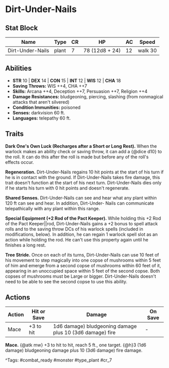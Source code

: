 # Dirt-Under-Nails

## Stat Block

| Name | Type | CR | HP | AC | Speed |
|------|------|----|----|----|-------|
| Dirt-Under-Nails | plant | 7 | 78 (12d8 + 24) | 12 | walk 30 |

## Abilities

- **STR** 10 | **DEX** 14 | **CON** 15 | **INT** 12 | **WIS** 12 | **CHA** 18
- **Saving Throws:** WIS ++4, CHA ++7  
- **Skills:** Arcana ++4, Deception ++7, Persuasion ++7, Religion ++4  
- **Damage Resistances:** bludgeoning, piercing, slashing (from nonmagical attacks that aren't silvered)  
- **Condition Immunities:** poisoned  
- **Senses:** darkvision 60 ft.  
- **Languages:** telepathy 60 ft.

## Traits

**Dark One's Own Luck (Recharges after a Short or Long Rest).** When the warlock makes an ability check or saving throw, it can add a {@dice d10} to the roll. It can do this after the roll is made but before any of the roll's effects occur.

**Regeneration.** Dirt-Under-Nails regains 10 hit points at the start of his turn if he is in contact with the ground. If Dirt-Under-Nails takes fire damage, this trait doesn't function at the start of his next turn. Dirt-Under-Nails dies only if he starts his turn with 0 hit points and doesn't regenerate.

**Shared Senses.** Dirt-Under-Nails can see and hear what any plant within 120 ft can see and hear. In addition, Dirt-Under- Nails can communicate telepathically with any plant within this range.

**Special Equipment (+2 Rod of the Pact Keeper).** While holding this +2 Rod of the Pact Keeper||rod, Dirt-Under-Nails gains a +2 bonus to spell attack rolls and to the saving throw DCs of his warlock spells (included in modifications, below). In addition, he can regain 1 warlock spell slot as an action while holding the rod. He can't use this property again until he finishes a long rest.

**Tree Stride.** Once on each of its turns, Dirt-Under-Nails can use 10 feet of his movement to step magically into one copse of mushrooms within 5 feet of him and emerge from a second copse of mushrooms within 60 feet of it, appearing in an unoccupied space within 5 feet of the second copse. Both copses of mushrooms must be Large or bigger. Dirt-Under-Nails doesn't need to be able to see the second copse to use this ability.


## Actions

| Action | Hit or Save | Damage | On Save |
|--------|--------------|--------|----------|
| Mace | +3 to hit | 1d6 damage) bludgeoning damage plus 10 (3d6 damage) fire | - |

**Mace.** {@atk mw} +3 to hit to hit, reach 5 ft., one target. {@h}3 (1d6 damage) bludgeoning damage plus 10 (3d6 damage) fire damage.


^Tags: #combat_ready #monster #type_plant #cr_7